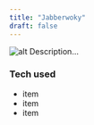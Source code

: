 ```yaml
---
title: "Jabberwoky"
draft: false
---
```


![alt](//via.placeholder.com/640x150)
Description...

### Tech used

* item
* item
* item
